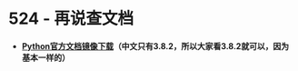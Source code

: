 # 524 - 再说查文档



- #### [Python官方文档镜像下载](http://maishu.qingke.me/python-3.8.2rc2-docs-html.zip)（中文只有3.8.2，所以大家看3.8.2就可以，因为基本一样的）

